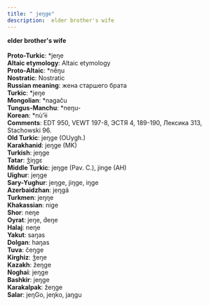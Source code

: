 ```yaml
---
title: " jeŋge"
description:  elder brother's wife
---
```

<p data-pagefind-weight="0.5">
<strong> elder brother's wife</strong><br><br>
<strong>Proto-Turkic</strong>:  *jeŋe<br>
<strong>Altaic etymology</strong>:  Altaic etymology<br>
<strong> Proto-Altaic</strong>:  *nĕ́ŋu<br>
<strong>Nostratic</strong>:  Nostratic<br>
<strong>Russian meaning</strong>:  жена старшего брата<br>
<strong>Turkic</strong>:  *jeŋe<br>
<strong>Mongolian</strong>:  *nagaču<br>
<strong>Tungus-Manchu</strong>:  *neŋu-<br>
<strong>Korean</strong>:  *nù'ɨ̀i<br>
<strong>Comments</strong>:  EDT 950, VEWT 197-8, ЭСТЯ 4, 189-190, Лексика 313, Stachowski 96.<br>
<strong>Old Turkic</strong>:  jeŋge (OUygh.)<br>
<strong>Karakhanid</strong>:  jeŋge (MK)<br>
<strong>Turkish</strong>:  jeŋge<br>
<strong>Tatar</strong>:  ǯiŋgɛ<br>
<strong>Middle Turkic</strong>:  jeŋge (Pav. C.), jinge (AH)<br>
<strong>Uighur</strong>:  jeŋge<br>
<strong>Sary-Yughur</strong>:  jeŋge, jiŋge, iŋge<br>
<strong>Azerbaidzhan</strong>:  jeŋgä<br>
<strong>Turkmen</strong>:  jeŋŋe<br>
<strong>Khakassian</strong>:  nige<br>
<strong>Shor</strong>:  neŋe<br>
<strong>Oyrat</strong>:  jeŋe, d́eŋe<br>
<strong>Halaj</strong>:  neŋe<br>
<strong>Yakut</strong>:  saŋas<br>
<strong>Dolgan</strong>:  haŋas<br>
<strong>Tuva</strong>:  čeŋge<br>
<strong>Kirghiz</strong>:  ǯeŋe<br>
<strong>Kazakh</strong>:  žeŋge<br>
<strong>Noghai</strong>:  jeŋge<br>
<strong>Bashkir</strong>:  jeŋge<br>
<strong>Karakalpak</strong>:  žeŋge<br>
<strong>Salar</strong>:  jeŋGo, jeŋko, jaŋgu<br>

</p>
